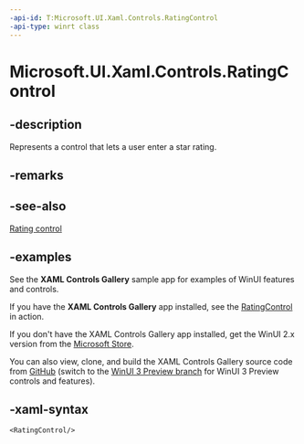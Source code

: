 ```yaml
---
-api-id: T:Microsoft.UI.Xaml.Controls.RatingControl
-api-type: winrt class
---
```

<!-- Class syntax.
public class RatingControl : Control, Control
-->

# Microsoft.UI.Xaml.Controls.RatingControl

## -description

Represents a control that lets a user enter a star rating.

## -remarks

## -see-also

[Rating control](/windows/uwp/controls-and-patterns/rating)

## -examples

See the **XAML Controls Gallery** sample app for examples of WinUI features and controls.

If you have the **XAML Controls Gallery** app installed, see the [RatingControl](xamlcontrolsgallery:/item/RatingControl) in action.

If you don't have the XAML Controls Gallery app installed, get the WinUI 2.x version from the [Microsoft Store](https://www.microsoft.com/p/xaml-controls-gallery/9msvh128x2zt).

You can also view, clone, and build the XAML Controls Gallery source code from [GitHub](https://github.com/Microsoft/Xaml-Controls-Gallery) (switch to the [WinUI 3 Preview branch](https://github.com/microsoft/Xaml-Controls-Gallery/tree/winui3preview) for WinUI 3 Preview controls and features).

## -xaml-syntax

```xaml
<RatingControl/>
```
